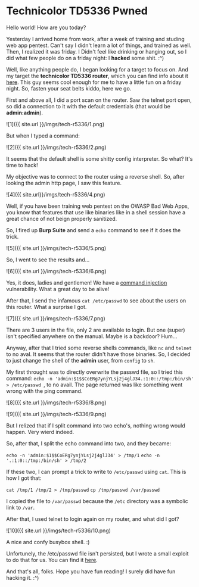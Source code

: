Technicolor TD5336 Pwned
======

Hello world! How are you today?

Yesterday I arrived home from work, after a week of training and studing web app pentest. Can't say I didn't learn a lot of things, and trained as well. Then, I realized it was friday. I Didn't feel like drinking or hanging out, so I did what few people do on a friday night: I **hacked** some shit. :^)

Well, like anything people do, I began looking for a target to focus on. And my target the **technicolor TD5336 router**, which you can find info about it [here](http://www.technicolor.com/en/solutions-services/connected-home/broadband-devices/telco-gateways/td336). This guy seems cool enough for me to have a little fun on a friday night. So, fasten your seat belts kiddo, here we go.


First and above all, I did a port scan on the router. Saw the telnet port open, so did a connection to it with the default credentials (that would be **admin:admin**).

![1]({{ site.url }}/imgs/tech-r5336/1.png)

But when I typed a command: 

![2]({{ site.url }}/imgs/tech-r5336/2.png)

It seems that the default shell is some shitty config interpreter. So what? It's time to hack!

My objective was to connect to the router using a reverse shell. So, after looking the admin http page, I saw this feature.

![4]({{ site.url}}/imgs/tech-r5336/4.png)

Well, if you have been training web pentest on the OWASP Bad Web Apps, you know that features that use like binaries like in a shell session have a great chance of not beign properly sanitized.

So, I fired up __Burp Suite__ and send a ``echo`` command to see if it does the trick. 

![5]({{ site.url }}/imgs/tech-r5336/5.png)

So, I went to see the results and...

![6]({{ site.url }}/imgs/tech-r5336/6.png)

Yes, it does, ladies and gentlemen! We have a [command injection](https://www.owasp.org/index.php/Command_Injection) vulnerability. What a great day to be alive!

After that, I send the infamous ``cat /etc/passwd`` to see about the users on this router. What a surprise I got.

![7]({{ site.url }}/imgs/tech-r5336/7.png)

There are 3 users in the file, only 2 are available to login. But one (super) isn't specified anywhere on the manual. Maybe is a backdoor? Hum...

Anyway, after that I tried some reverse shells commands, like ``nc`` and ``telnet`` to no aval. It seems that the router didn't have those binaries. So, I decided to just change the shell of the __admin__ user, from ``config`` to ``sh``. 

My first throught was to directly overwrite the passwd file, so I tried this command: ``echo -n 'admin:$1$$CoERg7ynjYLsj2j4glJ34.:1:0::/tmp:/bin/sh' > /etc/passwd ``, to no avail. The page returned was like something went wrong with the ping command.

![8]({{ site.url }}/imgs/tech-r5336/8.png)

![9]({{ site.url }}/imgs/tech-r5336/9.png)

But I relized that if I split command into two echo's, nothing wrong would happen. Very wierd indeed.

So, after that, I split the echo command into two, and they became:

``echo -n 'admin:$1$$CoERg7ynjYLsj2j4glJ34' > /tmp/1``
``echo -n '.:1:0::/tmp:/bin/sh' > /tmp/2``

If these two, I can prompt a trick to write to ``/etc/passwd`` using ``cat``. This is how I got that:

``cat /tmp/1 /tmp/2 > /tmp/passwd``
``cp /tmp/passwd /var/passwd``

I copied the file to ``/var/passwd`` because the ``/etc`` directory was a symbolic link to ``/var``. 

After that, I used telnet to login again on my router, and what did I got?

![10]({{ site.url }}/imgs/tech-r5336/10.png)

A nice and confy busybox shell. :)

Unfortunely, the /etc/passwd file isn't persisted, but I wrote a small exploit to do that for us. You can find it [here]().

And that's all, folks. Hope you have fun reading! I surely did have fun hacking it. :^)

